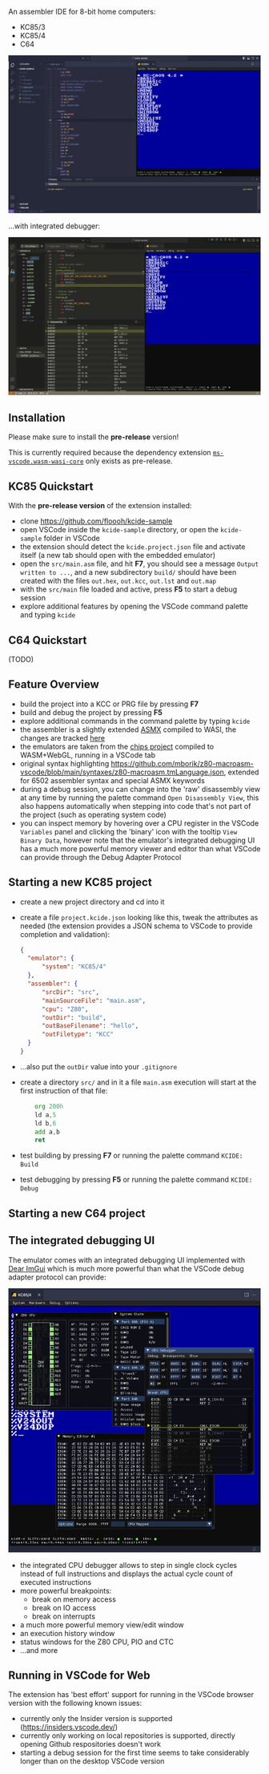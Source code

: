 An assembler IDE for 8-bit home computers:

- KC85/3
- KC85/4
- C64

![screenshot-1](/screenshots/vscode-kcide-1.webp)

...with integrated debugger:

![screenshot-3](/screenshots/vscode-kcide-3.webp)

## Installation

Please make sure to install the **pre-release** version!

This is currently required because the dependency extension [`ms-vscode.wasm-wasi-core`](https://marketplace.visualstudio.com/items?itemName=ms-vscode.wasm-wasi-core)
only exists as pre-release.

## KC85 Quickstart

With the **pre-release version** of the extension installed:

- clone https://github.com/floooh/kcide-sample
- open VSCode inside the `kcide-sample` directory, or open the `kcide-sample`
  folder in VSCode
- the extension should detect the `kcide.project.json` file and activate itself
  (a new tab should open with the embedded emulator)
- open the `src/main.asm` file, and hit **F7**, you should see a message
  `Output written to ...`, and a new subdirectory `build/` should have been
  created with the files `out.hex`, `out.kcc`, `out.lst` and `out.map`
- with the `src/main` file loaded and active, press **F5** to start a debug session
- explore additional features by opening the VSCode command palette and typing `kcide`

## C64 Quickstart

(TODO)

## Feature Overview

- build the project into a KCC or PRG file by pressing **F7**
- build and debug the project by pressing **F5**
- explore additional commands in the command palette by typing `kcide`
- the assembler is a slightly extended [ASMX](http://svn.xi6.com/svn/asmx/branches/2.x/asmx-doc.html) compiled to WASI, the changes are tracked [here](https://github.com/floooh/easmx)
- the emulators are taken from the [chips project](https://floooh.github.io/tiny8bit/) compiled to WASM+WebGL, running in a VSCode tab
- original syntax highlighting https://github.com/mborik/z80-macroasm-vscode/blob/main/syntaxes/z80-macroasm.tmLanguage.json,
  extended for 6502 assembler syntax and special ASMX keywords
- during a debug session, you can change into the 'raw' disassembly view at any time by running the palette command `Open Disassembly View`, this also happens automatically when stepping into code
that's not part of the project (such as operating system code)
- you can inspect memory by hovering over a CPU register in the VSCode `Variables` panel and clicking
the 'binary' icon with the tooltip `View Binary Data`, however note that the emulator's integrated
debugging UI has a much more powerful memory viewer and editor than what VSCode can provide through the Debug Adapter Protocol

## Starting a new KC85 project

- create a new project directory and cd into it
- create a file `project.kcide.json` looking like this, tweak the attributes as needed (the extension provides a JSON schema to VSCode to provide completion and validation):

  ```json
  {
    "emulator": {
        "system": "KC85/4"
    },
    "assembler": {
        "srcDir": "src",
        "mainSourceFile": "main.asm",
        "cpu": "Z80",
        "outDir": "build",
        "outBaseFilename": "hello",
        "outFiletype": "KCC"
    }
  }
  ```
- ...also put the `outDir` value into your `.gitignore`
- create a directory `src/` and in it a file `main.asm` execution will start
  at the first instruction of that file:

  ```asm
      org 200h
      ld a,5
      ld b,6
      add a,b
      ret
  ```

- test building by pressing **F7** or running the palette command `KCIDE: Build`
- test debugging by pressing **F5** or running the palette command `KCIDE: Debug`

## Starting a new C64 project

## The integrated debugging UI

The emulator comes with an integrated debugging UI implemented with [Dear ImGui](https://github.com/ocornut/imgui) which is much more powerful than what the VSCode debug adapter protocol can provide:

![screenshot-2](/screenshots/vscode-kcide-2.webp)

- the integrated CPU debugger allows to step in single clock cycles instead of full instructions
  and displays the actual cycle count of executed instructions
- more powerful breakpoints:
  - break on memory access
  - break on IO access
  - break on interrupts
- a much more powerful memory view/edit window
- an execution history window
- status windows for the Z80 CPU, PIO and CTC
- ...and more

## Running in VSCode for Web

The extension has 'best effort' support for running in the VSCode browser version with the
following known issues:

- currently only the Insider version is supported (https://insiders.vscode.dev/)
- currently only working on local repositories is supported, directly opening
Github respositories doesn't work
- starting a debug session for the first time seems to take considerably longer
than on the desktop VSCode version
